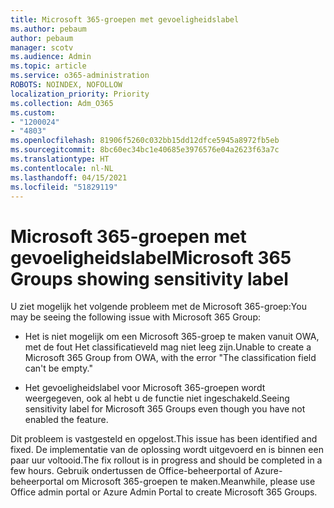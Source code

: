 ```yaml
---
title: Microsoft 365-groepen met gevoeligheidslabel
ms.author: pebaum
author: pebaum
manager: scotv
ms.audience: Admin
ms.topic: article
ms.service: o365-administration
ROBOTS: NOINDEX, NOFOLLOW
localization_priority: Priority
ms.collection: Adm_O365
ms.custom:
- "1200024"
- "4803"
ms.openlocfilehash: 81906f5260c032bb15dd12dfce5945a8972fb5eb
ms.sourcegitcommit: 8bc60ec34bc1e40685e3976576e04a2623f63a7c
ms.translationtype: HT
ms.contentlocale: nl-NL
ms.lasthandoff: 04/15/2021
ms.locfileid: "51829119"
---
```

# <a name="microsoft-365-groups-showing-sensitivity-label"></a><span data-ttu-id="e4f9a-102">Microsoft 365-groepen met gevoeligheidslabel</span><span class="sxs-lookup"><span data-stu-id="e4f9a-102">Microsoft 365 Groups showing sensitivity label</span></span>

<span data-ttu-id="e4f9a-103">U ziet mogelijk het volgende probleem met de Microsoft 365-groep:</span><span class="sxs-lookup"><span data-stu-id="e4f9a-103">You may be seeing the following issue with Microsoft 365 Group:</span></span>

- <span data-ttu-id="e4f9a-104">Het is niet mogelijk om een Microsoft 365-groep te maken vanuit OWA, met de fout Het classificatieveld mag niet leeg zijn.</span><span class="sxs-lookup"><span data-stu-id="e4f9a-104">Unable to create a Microsoft 365 Group from OWA, with the error "The classification field can't be empty."</span></span>

- <span data-ttu-id="e4f9a-105">Het gevoeligheidslabel voor Microsoft 365-groepen wordt weergegeven, ook al hebt u de functie niet ingeschakeld.</span><span class="sxs-lookup"><span data-stu-id="e4f9a-105">Seeing sensitivity label for Microsoft 365 Groups even though you have not enabled the feature.</span></span>

<span data-ttu-id="e4f9a-106">Dit probleem is vastgesteld en opgelost.</span><span class="sxs-lookup"><span data-stu-id="e4f9a-106">This issue has been identified and fixed.</span></span> <span data-ttu-id="e4f9a-107">De implementatie van de oplossing wordt uitgevoerd en is binnen een paar uur voltooid.</span><span class="sxs-lookup"><span data-stu-id="e4f9a-107">The fix rollout is in progress and should be completed in a few hours.</span></span> <span data-ttu-id="e4f9a-108">Gebruik ondertussen de Office-beheerportal of Azure-beheerportal om Microsoft 365-groepen te maken.</span><span class="sxs-lookup"><span data-stu-id="e4f9a-108">Meanwhile, please use Office admin portal or Azure Admin Portal to create Microsoft 365 Groups.</span></span>  
